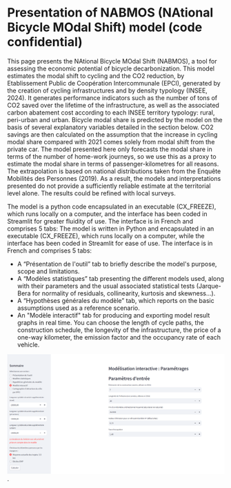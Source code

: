 # Presentation of NABMOS (NAtional Bicycle MOdal Shift) model (code confidential)

This page presents the NAtional Bicycle MOdal Shift (NABMOS), a tool for assessing the economic potential of bicycle decarbonization. This model estimates the modal shift to cycling and the CO2 reduction, by Etablissement Public de Coopération Intercommunale (EPCI), generated by the creation of cycling infrastructures and by density typology (INSEE, 2024). It generates performance indicators such as the number of tons of CO2 saved over the lifetime of the infrastructure, as well as the associated carbon abatement cost according to each INSEE territory typology: rural, peri-urban and urban. 
Bicycle modal share is predicted by the model on the basis of several explanatory variables detailed in the section below. CO2 savings are then calculated on the assumption that the increase in cycling modal share compared with 2021 comes solely from modal shift from the private car. 
The model presented here only forecasts the modal share in terms of the number of home-work journeys, so we use this as a proxy to estimate the modal share in terms of passenger-kilometres for all reasons. The extrapolation is based on national distributions taken from the Enquête Mobilités des Personnes (2019). As a result, the models and interpretations presented do not provide a sufficiently reliable estimate at the territorial level alone. The results could be refined with local surveys. 

The model is a python code encapsulated in an executable (CX_FREEZE), which runs locally on a computer, and the interface has been coded in Streamlit for greater fluidity of use. The interface is in French and comprises 5 tabs:
The model is written in Python and encapsulated in an executable (CX_FREEZE), which runs locally on a computer, while the interface has been coded in Streamlit for ease of use. The interface is in French and comprises 5 tabs:

- A “Présentation de l'outil” tab to briefly describe the model's purpose, scope and limitations.
- A “Modèles statistiques” tab presenting the different models used, along with their parameters and the usual associated statistical tests (Jarque-Bera for normality of residuals, collinearity, kurtosis and skewness...).
- A “Hypothèses générales du modèle” tab, which reports on the basic assumptions used as a reference scenario.
- An "Modèle interactif" tab for producing and exporting model result graphs in real time. You can choose the length of cycle paths, the construction schedule, the longevity of the infrastructure, the price of a one-way kilometer, the emission factor and the occupancy rate of each vehicle.
  
![](pictures_nabmos/NABMOS.png "Interactive model illustration (french)").
